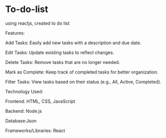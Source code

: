 # To-do-list
using reactjs, created to do list

Features:

Add Tasks: Easily add new tasks with a description and due date.

Edit Tasks: Update existing tasks to reflect changes.

Delete Tasks: Remove tasks that are no longer needed.

Mark as Complete: Keep track of completed tasks for better organization.

Filter Tasks: View tasks based on their status (e.g., All, Active, Completed).

Technology Used:

Frontend: HTML, CSS, JavaScript

Backend: Node.js

Database:Json

Frameworks/Libraries: React
